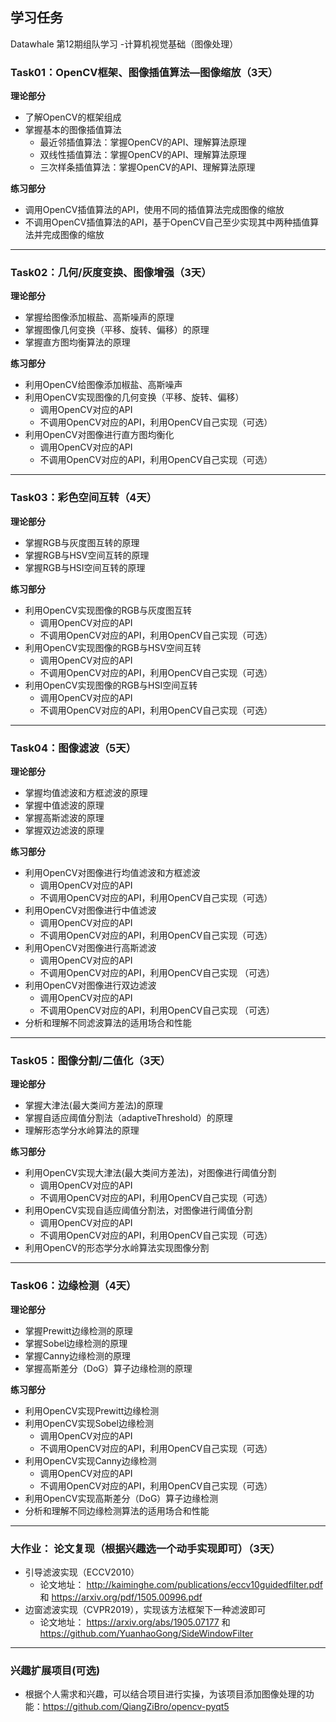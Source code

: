 ## 学习任务
Datawhale 第12期组队学习 -计算机视觉基础（图像处理）

### Task01：OpenCV框架、图像插值算法—图像缩放（3天）

**理论部分**

* 了解OpenCV的框架组成
* 掌握基本的图像插值算法
  * 最近邻插值算法：掌握OpenCV的API、理解算法原理
  * 双线性插值算法：掌握OpenCV的API、理解算法原理
  * 三次样条插值算法：掌握OpenCV的API、理解算法原理

**练习部分**

* 调用OpenCV插值算法的API，使用不同的插值算法完成图像的缩放
* 不调用OpenCV插值算法的API，基于OpenCV自己至少实现其中两种插值算法并完成图像的缩放

---

### Task02：几何/灰度变换、图像增强（3天）

**理论部分**

* 掌握给图像添加椒盐、高斯噪声的原理
* 掌握图像几何变换（平移、旋转、偏移）的原理
* 掌握直方图均衡算法的原理

**练习部分**

* 利用OpenCV给图像添加椒盐、高斯噪声
* 利用OpenCV实现图像的几何变换（平移、旋转、偏移）
  * 调用OpenCV对应的API
  * 不调用OpenCV对应的API，利用OpenCV自己实现（可选）
* 利用OpenCV对图像进行直方图均衡化
  * 调用OpenCV对应的API
  * 不调用OpenCV对应的API，利用OpenCV自己实现（可选）
    
---
    
### Task03：彩色空间互转（4天）

**理论部分**

* 掌握RGB与灰度图互转的原理
* 掌握RGB与HSV空间互转的原理
* 掌握RGB与HSI空间互转的原理

**练习部分**

* 利用OpenCV实现图像的RGB与灰度图互转
  * 调用OpenCV对应的API
  * 不调用OpenCV对应的API，利用OpenCV自己实现（可选）
* 利用OpenCV实现图像的RGB与HSV空间互转
  * 调用OpenCV对应的API
  * 不调用OpenCV对应的API，利用OpenCV自己实现（可选）
* 利用OpenCV实现图像的RGB与HSI空间互转
  * 调用OpenCV对应的API
  * 不调用OpenCV对应的API，利用OpenCV自己实现（可选）
  
--- 
 
### Task04：图像滤波（5天）

**理论部分**

* 掌握均值滤波和方框滤波的原理
* 掌握中值滤波的原理
* 掌握高斯滤波的原理
* 掌握双边滤波的原理

**练习部分**

* 利用OpenCV对图像进行均值滤波和方框滤波
  * 调用OpenCV对应的API
  * 不调用OpenCV对应的API，利用OpenCV自己实现（可选）
* 利用OpenCV对图像进行中值滤波
  * 调用OpenCV对应的API
  * 不调用OpenCV对应的API，利用OpenCV自己实现（可选）
* 利用OpenCV对图像进行高斯滤波
  * 调用OpenCV对应的API
  * 不调用OpenCV对应的API，利用OpenCV自己实现 （可选）  
* 利用OpenCV对图像进行双边滤波
  * 调用OpenCV对应的API
  * 不调用OpenCV对应的API，利用OpenCV自己实现 （可选）
* 分析和理解不同滤波算法的适用场合和性能

---

### Task05：图像分割/二值化（3天）

**理论部分**

* 掌握大津法(最大类间方差法)的原理
* 掌握自适应阈值分割法（adaptiveThreshold）的原理
* 理解形态学分水岭算法的原理

**练习部分**

* 利用OpenCV实现大津法(最大类间方差法)，对图像进行阈值分割
  * 调用OpenCV对应的API
  * 不调用OpenCV对应的API，利用OpenCV自己实现（可选）
* 利用OpenCV实现自适应阈值分割法，对图像进行阈值分割
  * 调用OpenCV对应的API
  * 不调用OpenCV对应的API，利用OpenCV自己实现（可选）
* 利用OpenCV的形态学分水岭算法实现图像分割

---

### Task06：边缘检测（4天）

**理论部分**

* 掌握Prewitt边缘检测的原理
* 掌握Sobel边缘检测的原理
* 掌握Canny边缘检测的原理
* 掌握高斯差分（DoG）算子边缘检测的原理

**练习部分**

* 利用OpenCV实现Prewitt边缘检测
* 利用OpenCV实现Sobel边缘检测
  * 调用OpenCV对应的API
  * 不调用OpenCV对应的API，利用OpenCV自己实现（可选）
* 利用OpenCV实现Canny边缘检测
  * 调用OpenCV对应的API
  * 不调用OpenCV对应的API，利用OpenCV自己实现（可选）
* 利用OpenCV实现高斯差分（DoG）算子边缘检测
* 分析和理解不同边缘检测算法的适用场合和性能
 
---

### 大作业： 论文复现（根据兴趣选一个动手实现即可）（3天）
* 引导滤波实现（ECCV2010）
  * 论文地址： http://kaiminghe.com/publications/eccv10guidedfilter.pdf  和  https://arxiv.org/pdf/1505.00996.pdf
* 边窗滤波实现（CVPR2019），实现该方法框架下一种滤波即可
  * 论文地址： https://arxiv.org/abs/1905.07177  和 https://github.com/YuanhaoGong/SideWindowFilter 
  
---
  
### 兴趣扩展项目(可选)
* 根据个人需求和兴趣，可以结合项目进行实操，为该项目添加图像处理的功能：https://github.com/QiangZiBro/opencv-pyqt5

